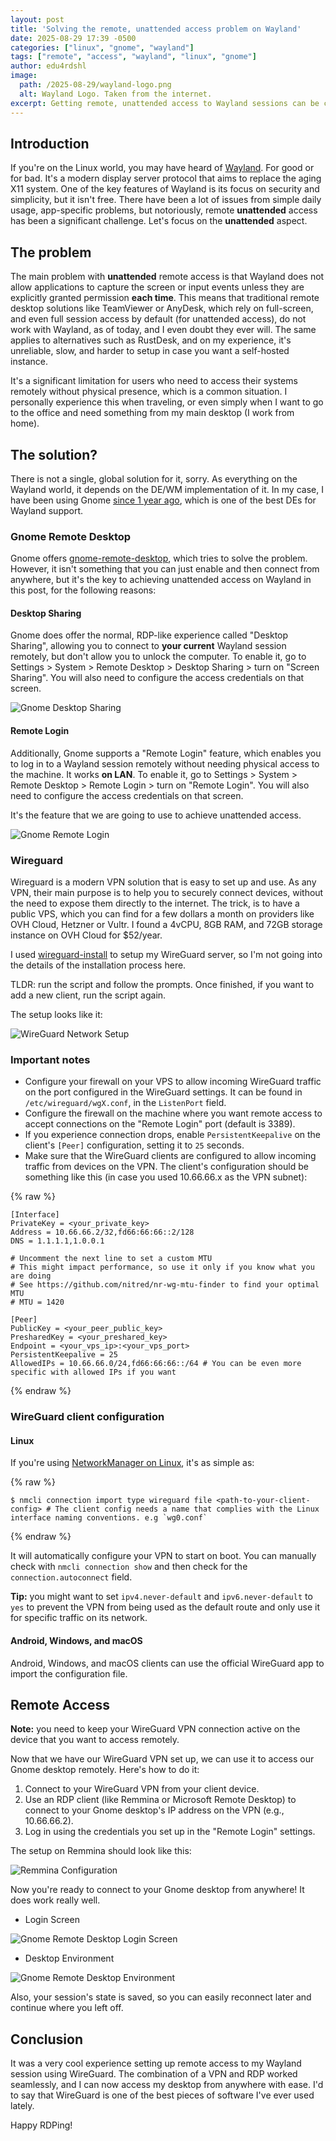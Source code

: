 ```yaml
---
layout: post
title: 'Solving the remote, unattended access problem on Wayland'
date: 2025-08-29 17:39 -0500
categories: ["linux", "gnome", "wayland"]
tags: ["remote", "access", "wayland", "linux", "gnome"]
author: edu4rdshl
image:
  path: /2025-08-29/wayland-logo.png
  alt: Wayland Logo. Taken from the internet.
excerpt: Getting remote, unattended access to Wayland sessions can be challenging due to its security model. I found that using a simple WireGuard VPN setup worked perfectly.
---
```


## Introduction

If you're on the Linux world, you may have heard of [Wayland](https://wayland.freedesktop.org/). For good or for bad. It's a modern display server protocol that aims to replace the aging X11 system. One of the key features of Wayland is its focus on security and simplicity, but it isn't free. There have been a lot of issues from simple daily usage, app-specific problems, but notoriously, remote **unattended** access has been a significant challenge. Let's focus on the **unattended** aspect.

## The problem

The main problem with **unattended** remote access is that Wayland does not allow applications to capture the screen or input events unless they are explicitly granted permission **each time**. This means that traditional remote desktop solutions like TeamViewer or AnyDesk, which rely on full-screen, and even full session access by default (for unattended access), do not work with Wayland, as of today, and I even doubt they ever will. The same applies to alternatives such as RustDesk, and on my experience, it's unreliable, slow, and harder to setup in case you want a self-hosted instance.

It's a significant limitation for users who need to access their systems remotely without physical presence, which is a common situation. I personally experience this when traveling, or even simply when I want to go to the office and need something from my main desktop (I work from home).

## The solution?

There is not a single, global solution for it, sorry. As everything on the Wayland world, it depends on the DE/WM implementation of it. In my case, I have been using Gnome [since 1 year ago](https://www.edu4rdshl.dev/posts/my-move-to-wayland-it-s-finally-ready/), which is one of the best DEs for Wayland support.

### Gnome Remote Desktop

Gnome offers [gnome-remote-desktop](https://gitlab.gnome.org/GNOME/gnome-remote-desktop), which tries to solve the problem. However, it isn't something that you can just enable and then connect from anywhere, but it's the key to achieving unattended access on Wayland in this post, for the following reasons:

#### Desktop Sharing

Gnome does offer the normal, RDP-like experience called "Desktop Sharing", allowing you to connect to **your current** Wayland session remotely, but don't allow you to unlock the computer. To enable it, go to Settings > System > Remote Desktop > Desktop Sharing > turn on "Screen Sharing". You will also need to configure the access credentials on that screen.

![Gnome Desktop Sharing](../_imgs/2025-08-29/gnome-desktop-sharing.png)

#### Remote Login

Additionally, Gnome supports a "Remote Login" feature, which enables you to log in to a Wayland session remotely without needing physical access to the machine. It works **on LAN**. To enable it, go to Settings > System > Remote Desktop > Remote Login > turn on "Remote Login". You will also need to configure the access credentials on that screen.

It's the feature that we are going to use to achieve unattended access.

![Gnome Remote Login](../_imgs/2025-08-29/gnome-remote-login.png)

### Wireguard

Wireguard is a modern VPN solution that is easy to set up and use. As any VPN, their main purpose is to help you to securely connect devices, without the need to expose them directly to the internet. The trick, is to have a public VPS, which you can find for a few dollars a month on providers like OVH Cloud, Hetzner or Vultr. I found a 4vCPU, 8GB RAM, and 72GB storage instance on OVH Cloud for $52/year.

I used [wireguard-install](https://github.com/angristan/wireguard-install) to setup my WireGuard server, so I'm not going into the details of the installation process here.

TLDR: run the script and follow the prompts. Once finished, if you want to add a new client, run the script again.

The setup looks like it:

![WireGuard Network Setup](../_imgs/2025-08-29/wireguard-network.png)

### Important notes

- Configure your firewall on your VPS to allow incoming WireGuard traffic on the port configured in the WireGuard settings. It can be found in `/etc/wireguard/wgX.conf`, in the `ListenPort` field.
- Configure the firewall on the machine where you want remote access to accept connections on the "Remote Login" port (default is 3389).
- If you experience connection drops, enable `PersistentKeepalive` on the client's `[Peer]` configuration, setting it to `25` seconds.
- Make sure that the WireGuard clients are configured to allow incoming traffic from devices on the VPN. The client's configuration should be something like this (in case you used 10.66.66.x as the VPN subnet):

{% raw %}
```
[Interface]
PrivateKey = <your_private_key>
Address = 10.66.66.2/32,fd66:66:66::2/128
DNS = 1.1.1.1,1.0.0.1

# Uncomment the next line to set a custom MTU
# This might impact performance, so use it only if you know what you are doing
# See https://github.com/nitred/nr-wg-mtu-finder to find your optimal MTU
# MTU = 1420

[Peer]
PublicKey = <your_peer_public_key>
PresharedKey = <your_preshared_key>
Endpoint = <your_vps_ip>:<your_vps_port>
PersistentKeepalive = 25
AllowedIPs = 10.66.66.0/24,fd66:66:66::/64 # You can be even more specific with allowed IPs if you want
```
{% endraw %}

### WireGuard client configuration

#### Linux

If you're using [NetworkManager on Linux](https://www.edu4rdshl.dev/posts/from-systemd-networkd-to-networkmanager/), it's as simple as:

{% raw %}
```
$ nmcli connection import type wireguard file <path-to-your-client-config> # The client config needs a name that complies with the Linux interface naming conventions. e.g `wg0.conf`
```
{% endraw %}

It will automatically configure your VPN to start on boot. You can manually check with `nmcli connection show` and then check for the `connection.autoconnect` field.

**Tip:** you might want to set `ipv4.never-default` and `ipv6.never-default` to `yes` to prevent the VPN from being used as the default route and only use it for specific traffic on its network.

#### Android, Windows, and macOS

Android, Windows, and macOS clients can use the official WireGuard app to import the configuration file.

## Remote Access

**Note:** you need to keep your WireGuard VPN connection active on the device that you want to access remotely.

Now that we have our WireGuard VPN set up, we can use it to access our Gnome desktop remotely. Here's how to do it:

1. Connect to your WireGuard VPN from your client device.
2. Use an RDP client (like Remmina or Microsoft Remote Desktop) to connect to your Gnome desktop's IP address on the VPN (e.g., 10.66.66.2).
3. Log in using the credentials you set up in the "Remote Login" settings.

The setup on Remmina should look like this:

![Remmina Configuration](../_imgs/2025-08-29/remote-session-remmina.png)

Now you're ready to connect to your Gnome desktop from anywhere! It does work really well.

- Login Screen

![Gnome Remote Desktop Login Screen](../_imgs/2025-08-29/remote-login.png)

- Desktop Environment

![Gnome Remote Desktop Environment](../_imgs/2025-08-29/remote-session-connected.png)

Also, your session's state is saved, so you can easily reconnect later and continue where you left off.


## Conclusion

It was a very cool experience setting up remote access to my Wayland session using WireGuard. The combination of a VPN and RDP worked seamlessly, and I can now access my desktop from anywhere with ease. I'd to say that WireGuard is one of the best pieces of software I've ever used lately.

Happy RDPing!